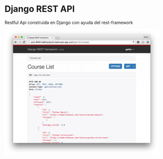 Django REST API
===============

Restful Api construida en Django con ayuda del rest-framework

![image](captura.png)
